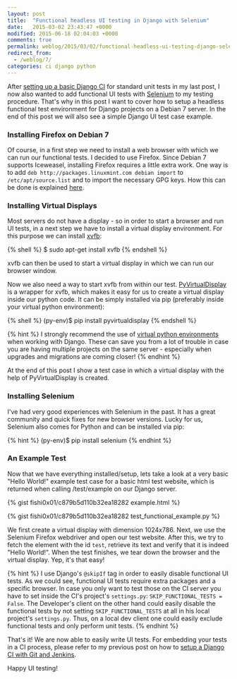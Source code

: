 ```yaml
---
layout: post
title:  "Functional headless UI testing in Django with Selenium"
date:   2015-03-02 23:43:47 +0000
modified: 2015-06-18 02:04:03 +0000 
comments: true
permalink: weblog/2015/03/02/functional-headless-ui-testing-django-selenium
redirect_from:
  - /weblog/7/
categories: ci django python
---
```


After [setting up a basic Django CI][fishi-django-ci] for standard unit tests in my last post, I now also wanted to add functional UI tests with [Selenium][selenium] to my testing procedure. 
That's why in this post I want to cover how to setup a headless functional test environment for Django projects on a Debian 7 server. 
In the end of this post we will also see a simple Django UI test case example.<!--more-->

### Installing Firefox on Debian 7 ###
Of course, in a first step we need to install a web browser with which we can run our functional tests. 
I decided to use Firefox. 
Since Debian 7 supports Iceweasel, installing Firefox requires a little extra work. 
One way is to add `deb http://packages.linuxmint.com debian import` to `/etc/apt/source.list` and to import the necessary GPG keys. 
How this can be done is explained [here][debian-ff].

### Installing Virtual Displays ###
Most servers do not have a display - so in order to start a browser and run UI tests, in a next step we have to install a virtual display environment. 
For this purpose we can install [xvfb][xvfb]: 

{% shell %}
$ sudo apt-get install xvfb
{% endshell %}

xvfb can then be used to start a virtual display in which we can run our browser window. 

Now we also need a way to start xvfb from within our test. 
[PyVirtualDisplay][py-virt-disp] is a wrapper for xvfb, which makes it easy for us to create a virtual display inside our python code. 
It can be simply installed via pip (preferably inside your virtual python environment):

{% shell %}
(py-env)$ pip install pyvirtualdisplay
{% endshell %}

{% hint %}
I strongly recommend the use of [virtual python environments](http://docs.python-guide.org/en/latest/dev/virtualenvs/) when working with Django. 
These can save you from a lot of trouble in case you are having multiple projects on the same server - especially when upgrades and migrations are coming closer!
{% endhint %}

At the end of this post I show a test case in which a virtual display with the help of PyVirtualDisplay is created. 

### Installing Selenium ###
I've had very good experiences with Selenium in the past. 
It has a great community and quick fixes for new browser versions. 
Lucky for us, Selenium also comes for Python and can be installed via pip: 

{% hint %}
(py-env)$ pip install selenium
{% endhint %}

### An Example Test ###
Now that we have everything installed/setup, lets take a look at a very basic "Hello World!" example test case for a basic html test website, which is returned when calling /test/example on our Django server. 

{% gist fishi0x01/c879b5d110b32ea18282 example.html %}

{% gist fishi0x01/c879b5d110b32ea18282 test_functional_example.py %}

We first create a virtual display with dimension 1024x786. 
Next, we use the Selenium Firefox webdriver and open our test website. 
After this, we try to fetch the element with the id `test`, retrieve its text and verify that it is indeed "Hello World!". 
When the test finishes, we tear down the browser and the virtual display. Yep, it's that easy!

{% hint %}
I use Django's `@skipIf` tag in order to easily disable functional UI tests. 
As we could see, functional UI tests require extra packages and a specific browser. 
In case you only want to test those on the CI server you have to set inside the CI's project's `settings.py`: `SKIP_FUNCTIONAL_TESTS = False`. 
The Developer's client on the other hand could easily disable the functional tests by not setting `SKIP_FUNCTIONAL_TESTS` at all in his local project's `settings.py`. 
Thus, on a local dev client one could easily exclude functional tests and only perform unit tests. 
{% endhint %}

That's it! 
We are now able to easily write UI tests. 
For embedding your tests in a CI process, please refer to my previous post on how to [setup a Django CI with Git and Jenkins][fishi-django-ci]. 

Happy UI testing!


[fishi-django-ci]: http://fishi.devtail.com/weblog/6/
[selenium]: http://www.seleniumhq.org/
[debian-ff]: http://superuser.com/questions/322376/how-to-install-the-real-firefox-on-debian
[xvfb]: http://en.wikipedia.org/wiki/Xvfb
[py-virt-disp]: https://pypi.python.org/pypi/PyVirtualDisplay
